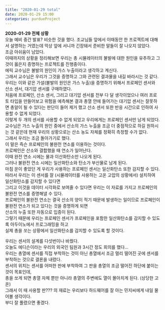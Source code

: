 ```yaml
---
title: "2020-01-29 total"
date: 2020-01-29 15:00
categories: purdueProject
---
```


**2020-01-29 전체 상황**  
오늘 예비 중간 발표? 비슷한 것을 했다. 조교님들 앞에서 이때동안 한 프로젝트에 대해서 설명하는 거였는데 
막상 앞에 서니까 긴장돼서 준비한 말들이 잘 나오지 않았다.  
조금 아쉬움이 남았다.  
이때까지의 상황을 정리해보면 우리는 총 시뮬레이터의 불발에 대한 원인을 유추하고 그것이 옳은지 증명하는 프로젝트를 진행중이다.  
에릭 교수님은 불발의 원인이 가스 누출이라고 생각하고 계신다.  
그래서 교수님은 우리가 그것을 증명하고 그와 관련된 결과물을 내길 바라시는 것 같다.  
우리는 이와 같은 가설(불발의 원인은 가스 누출)을 증명하기 위해서 프로페인 센서와 산소 센서, 대기압 센서를 구매하였다.  
처음에 프로페인, 산소 센서, 그리고 대기압 센서를 전부 다 달 생각이었으나 여러 프로토 타입을 만들어보고 위험을 예측해본 결과 
총열 안에 들어가는 대기압 센서는 잘못하면 총알이 될 수 있다는 판단이 들어 제거 했고 산소 센서 또한 반응 시간으로 인하여 사용할 수 없게 되었다.  
이렇게 두 개의 센서를 사용할 수 없게 되었고 우리에게는 프로페인 센서만 남게 되었다.  
교수님은 가스 누출의 원인 중에서 산소의 가스 누출을 조금 더 중점적으로 하길 원하시는 것 같은데 현재 우리의 상황으로는 산소 농도 자체를 정확히 측정할 수가 없다.  
그래서 우리는 조금 돌아가기로 했다.  
이 말은 즉슨 프로페인의 불완전 연소를 이용하는 것이다.  
프로페인은 산소와 결합했을 때 연소가 일어난다.  
이때 완전 연소 시에는 물과 이산화탄소만 나오게 된다.  
그러나 불완전 연소 시에는 일산화탄소와 탄소가 부산물로 남게 된다.  
마침 운이 좋았던 게 우리가 사용하는 프로페인 센서는 일산화탄소 또한 감지할 수 있다.  
따라서 우리는 이 센서를 잘 (시뮬레이터를 사용하는 고온 고압의 상황에서) 설치하여 일산화탄소를 감지할 수 있다면  
그리고 이것을 데이터 시각화로 보여줄 수 있다면 우리는 이 자료를 가지고 프로페인의 불완전 연소를 증명해낼 수 있다.  
프로페인의 불완전 연소는 결국 산소의 양이 적기 때문에 발생하는 일이므로 프로페인이 불완전 연소가 되고 있다는 것을 증명하게 되면  
산소의 누출 또한 자동으로 입증이 된다.  
그렇기 때문에 우리는 프로페인 센서가 프로페인을 포함한 일산화탄소를 감지할 수 있도록 아두이노에서 프로그래밍을 하고  
실제 총을 쏘는 상황에서 일산화탄소를 감지할 수 있도록 할 것이다.  
  
우리는 센서의 설계를 다섯번이나 바꿨다.  
오늘도 에디슨이라는 우리의 외국인 팀원과 3시간 정도 회의를 했다...  
우리는 총열에 센서를 직접 부착하는 것이 아닌 총열에서 조금 멀리 떨어진 곳에 센서를 부착하는 것으로 결론을 내렸다.  
센서의 위치는 센서를 어떠한 판에 부착하여 그 판을 총열의 조금 떨어진 하단에 붙이는 것이 목표인데,  
총을 쏘게 되면 총열 자체 뿐만 아니라 총열의 주변에도 열이 몰아치게 된다. (상당한 고온)  
그래서 이 때 사용할 판??? 의 재료는 우리보다 하드웨어를 잘 아는 민지씨에게 내일 물어볼 생각이다.  
부디 잘 풀렸으면 좋겠다.   
